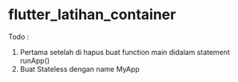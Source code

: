 # flutter_latihan_container

Todo :
1. Pertama setelah di hapus buat function main didalam statement runApp()
2. Buat Stateless dengan name MyApp
